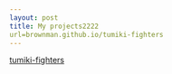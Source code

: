 ```yaml
---
layout: post
title: My projects2222
url=brownman.github.io/tumiki-fighters
---
```


 




[tumiki-fighters](https://github.com/brownman/tumiki-fighters)

 
